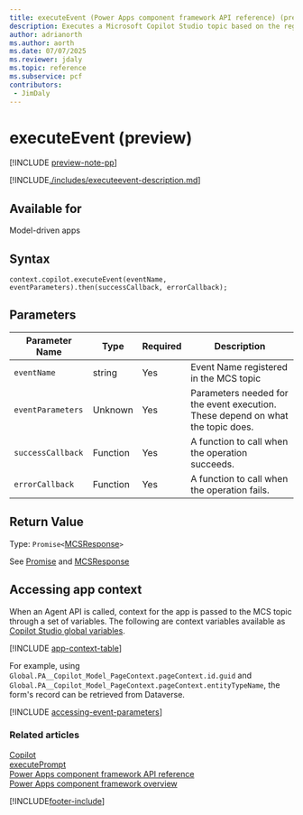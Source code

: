 ```yaml
---
title: executeEvent (Power Apps component framework API reference) (preview)
description: Executes a Microsoft Copilot Studio topic based on the registered Event Name. 
author: adrianorth
ms.author: aorth
ms.date: 07/07/2025
ms.reviewer: jdaly
ms.topic: reference
ms.subservice: pcf
contributors:
 - JimDaly
---
```


# executeEvent (preview)

[!INCLUDE [preview-note-pp](~/../shared-content/shared/preview-includes/preview-note-pp.md)]

[!INCLUDE[./includes/executeevent-description.md](./includes/executeevent-description.md)]

## Available for

Model-driven apps

## Syntax

`context.copilot.executeEvent(eventName, eventParameters).then(successCallback, errorCallback);`

## Parameters

| Parameter Name| Type| Required | Description|
| --- | --- | --- | --- |
| `eventName` | string | Yes | Event Name registered in the MCS topic  |
| `eventParameters` | Unknown  | Yes | Parameters needed for the event execution. These depend on what the topic does.|
| `successCallback` | Function | Yes | A function to call when the operation succeeds.|
| `errorCallback`   | Function | Yes | A function to call when the operation fails.|

## Return Value

Type: `Promise<`[MCSResponse](mcsresponse.md)`>`

See [Promise](https://developer.mozilla.org/docs/Web/JavaScript/reference/Global_Objects/Promise) and [MCSResponse](mcsresponse.md)

## Accessing app context

When an Agent API is called, context for the app is passed to the MCS topic through a set of variables. The following are context variables available as [Copilot Studio global variables](/microsoft-copilot-studio/authoring-variables-bot).

[!INCLUDE [app-context-table](../../../model-driven-apps/clientapi/includes/app-context-table.md)]

For example, using `Global.PA__Copilot_Model_PageContext.pageContext.id.guid` and `Global.PA__Copilot_Model_PageContext.pageContext.entityTypeName`, the form's record can be retrieved from Dataverse.

[!INCLUDE [accessing-event-parameters](../../../model-driven-apps/clientapi/includes/accessing-event-parameters.md)]


### Related articles

[Copilot](../copilot.md)  
[executePrompt](executeprompt.md)  
[Power Apps component framework API reference](../../reference/index.md)  
[Power Apps component framework overview](../../overview.md)

[!INCLUDE[footer-include](../../../../includes/footer-banner.md)]

